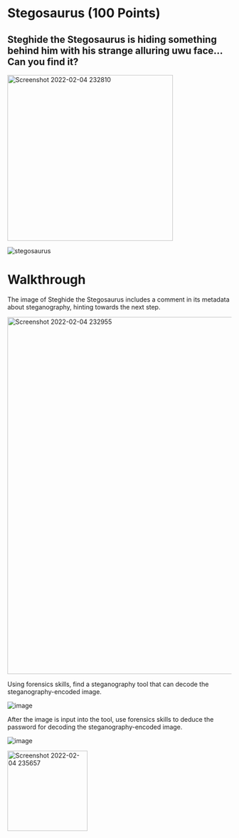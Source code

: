 # Stegosaurus (100 Points)
## Steghide the Stegosaurus is hiding something behind him with his strange alluring uwu face... Can you find it?
<img width="372" alt="Screenshot 2022-02-04 232810" src="https://user-images.githubusercontent.com/99063625/152629983-413478f2-bd8a-4688-9328-34a510636bb7.png">

![stegosaurus](https://user-images.githubusercontent.com/99063625/152630004-da96c6c5-8e91-4614-ad9e-08b417a99939.jpg)

# Walkthrough

The image of Steghide the Stegosaurus includes a comment in its metadata about steganography, hinting towards the next step.

<img width="801" alt="Screenshot 2022-02-04 232955" src="https://user-images.githubusercontent.com/99063625/152630106-877b3e9f-b5ce-4923-8e79-6558e5532022.png">

Using forensics skills, find a steganography tool that can decode the steganography-encoded image.

![image](https://user-images.githubusercontent.com/99063625/152630533-b0481c0c-41e9-40d5-ba7c-9a9921a0d89d.png)

After the image is input into the tool, use forensics skills to deduce the password for decoding the steganography-encoded image.

![image](https://user-images.githubusercontent.com/99063625/152630548-222e9a72-3de8-4017-8fe1-436e96e730e1.png)

<img width="180" alt="Screenshot 2022-02-04 235657" src="https://user-images.githubusercontent.com/99063625/152630597-6de8c89d-484c-4b83-8b3a-e54a591eba63.png">

